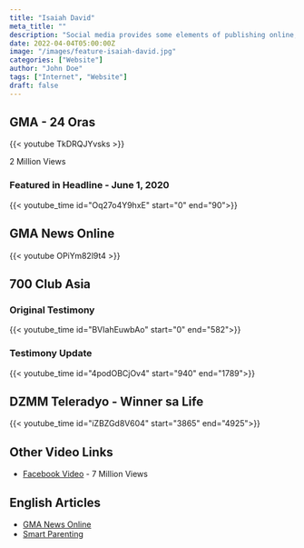 ```yaml
---
title: "Isaiah David"
meta_title: ""
description: "Social media provides some elements of publishing online, but there a four reasons why you need to create and maintain your own website."
date: 2022-04-04T05:00:00Z
image: "/images/feature-isaiah-david.jpg"
categories: ["Website"]
author: "John Doe"
tags: ["Internet", "Website"]
draft: false
---
```

## GMA - 24 Oras

{{< youtube TkDRQJYvsks >}}

2 Million Views

### Featured in Headline - June 1, 2020

{{< youtube_time id="Oq27o4Y9hxE" start="0" end="90">}}

## GMA News Online

{{< youtube OPiYm82l9t4 >}}

## 700 Club Asia

### Original Testimony

{{< youtube_time id="BVIahEuwbAo" start="0" end="582">}}

### Testimony Update

{{< youtube_time id="4podOBCjOv4" start="940" end="1789">}}



## DZMM Teleradyo - Winner sa Life

{{< youtube_time id="iZBZGd8V604" start="3865" end="4925">}}

## Other Video Links

- [Facebook Video](https://www.facebook.com/watch/?v=325783961750143) - 7 Million Views

## English Articles

- [GMA News Online](https://www.gmanetwork.com/news/specials/content/155/the-miracle-on-may-8/)
- [Smart Parenting](https://www.smartparenting.com.ph/pregnancy/labor-and-childbirth/cryptic-pregnancy-rapusas-family-a00228-20200605-lfrm)